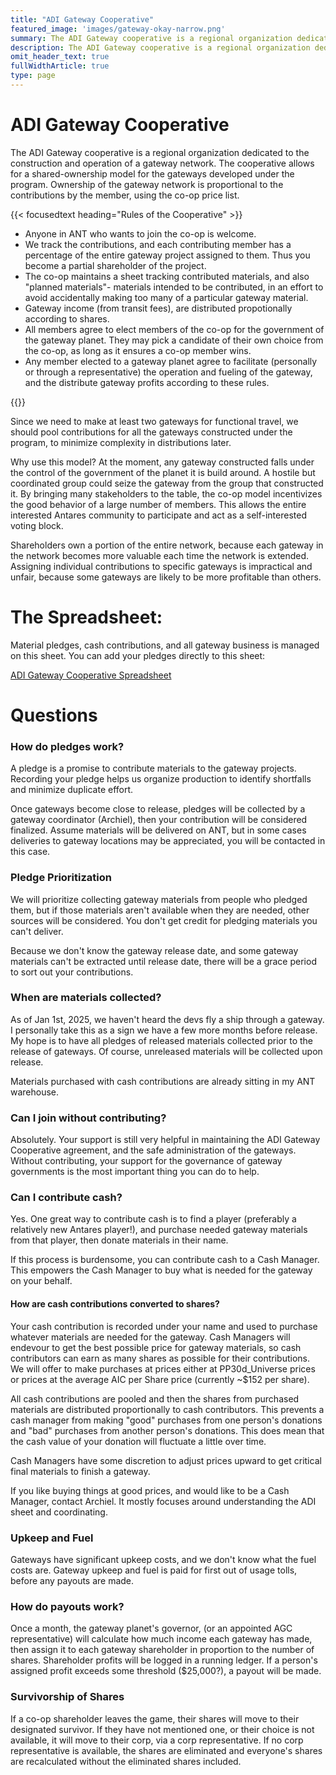 ```yaml
---
title: "ADI Gateway Cooperative"
featured_image: 'images/gateway-okay-narrow.png'
summary: The ADI Gateway cooperative is a regional organization dedicated to the construction and operation of a gateway network.
description: The ADI Gateway cooperative is a regional organization dedicated to the construction and operation of a gateway network.
omit_header_text: true
fullWidthArticle: true
type: page
---
```


# ADI Gateway Cooperative

The ADI Gateway cooperative is a regional organization dedicated to the construction and operation of a gateway network. The cooperative allows for a shared-ownership model for the gateways developed under the program. Ownership of the gateway network is proportional to the contributions by the member, using the co-op price list.

{{< focusedtext heading="Rules of the Cooperative" >}}

* Anyone in ANT who wants to join the co-op is welcome.
* We track the contributions, and each contributing member has a percentage of the entire gateway project assigned to them. Thus you become a partial shareholder of the project.
* The co-op maintains a sheet tracking contributed materials, and also "planned materials"- materials intended to be contributed, in an effort to avoid accidentally making too many of a particular gateway material.
* Gateway income (from transit fees), are distributed propotionally according to shares.
* All members agree to elect members of the co-op for the government of the gateway planet. They may pick a candidate of their own choice from the co-op, as long as it ensures a co-op member wins.
* Any member elected to a gateway planet agree to facilitate (personally or through a representative) the operation and fueling of the gateway, and the distribute gateway profits according to these rules.

{{</focusedtext>}}


Since we need to make at least two gateways for functional travel, we should pool contributions for all the gateways constructed under the program, to minimize complexity in distributions later.

Why use this model? At the moment, any gateway constructed falls under the control of the government of the planet it is build around. A hostile but coordinated group could seize the gateway from the group that constructed it. By bringing many stakeholders to the table, the co-op model incentivizes the good behavior of a large number of members. This allows the entire interested Antares community to participate and act as a self-interested voting block. 

Shareholders own a portion of the entire network, because each gateway in the network becomes more valuable each time the network is extended. Assigning individual contributions to specific gateways is impractical and unfair, because some gateways are likely to be more profitable than others. 

# The Spreadsheet:

Material pledges, cash contributions, and all gateway business is managed on this sheet. You can add your pledges directly to this sheet:

[ADI Gateway Cooperative Spreadsheet](https://docs.google.com/spreadsheets/d/1oET7LURFw6m-3iKu_5n8iT2SWS4PU-P-hiH6fMazWmU/edit?gid=0#gid=0)

# Questions

### How do pledges work?

A pledge is a promise to contribute materials to the gateway projects. Recording your pledge helps us organize production to identify shortfalls and minimize duplicate effort. 

Once gateways become close to release, pledges will be collected by a gateway coordinator (Archiel), then your contribution will be considered finalized. Assume materials will be delivered on ANT, but in some cases deliveries to gateway locations may be appreciated, you will be contacted in this case.

### Pledge Prioritization

We will prioritize collecting gateway materials from people who pledged them, but if those materials aren't available when they are needed, other sources will be considered. You don't get credit for pledging materials you can't deliver. 

Because we don't know the gateway release date, and some gateway materials can't be extracted until release date, there will be a grace period to sort out your contributions. 

### When are materials collected?

As of Jan 1st, 2025, we haven't heard the devs fly a ship through a gateway. I personally take this as a sign we have a few more months before release. My hope is to have all pledges of released materials collected prior to the release of gateways. Of course, unreleased materials will be collected upon release.

Materials purchased with cash contributions are already sitting in my ANT warehouse.

### Can I join without contributing?

Absolutely. Your support is still very helpful in maintaining the ADI Gateway Cooperative agreement, and the safe administration of the gateways. Without contributing, your support for the governance of gateway governments is the most important thing you can do to help.

### Can I contribute cash?

Yes. One great way to contribute cash is to find a player (preferably a relatively new Antares player!), and purchase needed gateway materials from that player, then donate materials in their name.

If this process is burdensome, you can contribute cash to a Cash Manager. This empowers the Cash Manager to buy what is needed for the gateway on your behalf.

#### How are cash contributions converted to shares?

Your cash contribution is recorded under your name and used to purchase whatever materials are needed for the gateway. Cash Managers will endevour to get the best possible price for gateway materials, so cash contributors can earn as many shares as possible for their contributions. We will offer to make purchases at prices either at PP30d_Universe prices or prices at the average AIC per Share price (currently ~$152 per share). 

All cash contributions are pooled and then the shares from purchased materials are distributed proportionally to cash contributors. This prevents a cash manager from making "good" purchases from one person's donations and "bad" purchases from another person's donations. This does mean that the cash value of your donation will fluctuate a little over time. 

Cash Managers have some discretion to adjust prices upward to get critical final materials to finish a gateway.

If you like buying things at good prices, and would like to be a Cash Manager, contact Archiel. It mostly focuses around understanding the ADI sheet and coordinating.

### Upkeep and Fuel

Gateways have significant upkeep costs, and we don't know what the fuel costs are. Gateway upkeep and fuel is paid for first out of usage tolls, before any payouts are made. 

### How do payouts work?

Once a month, the gateway planet's governor, (or an appointed AGC representative) will calculate how much income each gateway has made, then assign it to each gateway shareholder in proportion to the number of shares. Shareholder profits will be logged in a running ledger. If a person's assigned profit exceeds some threshold ($25,000?), a payout will be made. 

### Survivorship of Shares

If a co-op shareholder leaves the game, their shares will move to their designated survivor. If they have not mentioned one, or their choice is not available, it will move to their corp, via a corp representative. If no corp representative is available, the shares are eliminated and everyone's shares are recalculated without the eliminated shares included. 
